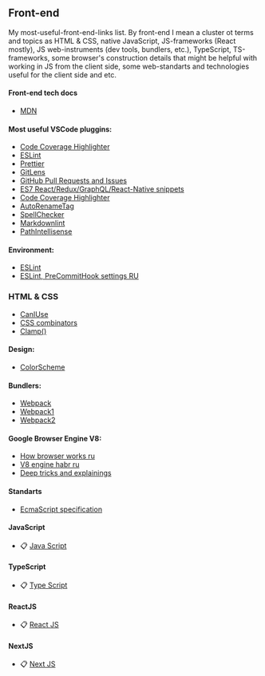 ## Front-end

My most-useful-front-end-links list. 
By front-end I mean a cluster ot terms and topics as HTML & CSS, native JavaScript, JS-frameworks (React mostly), JS web-instruments (dev tools, bundlers, etc.), TypeScript, TS-frameworks, some browser's construction details that might be helpful with working in JS from the client side, some web-standarts and technologies useful for the client side and etc.

#### Front-end tech docs
- [MDN](https://developer.mozilla.org/en-US/)

#### Most useful VSCode pluggins:
- [Code Coverage Highlighter ](https://marketplace.visualstudio.com/items?itemName=brainfit.vscode-coverage-highlighter)
- [ESLint](https://marketplace.visualstudio.com/items?itemName=dbaeumer.vscode-eslint)
- [Prettier](https://marketplace.visualstudio.com/items?itemName=esbenp.prettier-vscode)
- [GitLens](https://marketplace.visualstudio.com/items?itemName=eamodio.gitlens)
- [GitHub Pull Requests and Issues ](https://marketplace.visualstudio.com/items?itemName=GitHub.vscode-pull-request-github)
- [ES7 React/Redux/GraphQL/React-Native snippets](https://marketplace.visualstudio.com/items?itemName=dsznajder.es7-react-js-snippets)
- [Code Coverage Highlighter ](https://marketplace.visualstudio.com/items?itemName=brainfit.vscode-coverage-highlighter)
- [AutoRenameTag](https://marketplace.visualstudio.com/items?itemName=formulahendry.auto-rename-tag)
- [SpellChecker](https://marketplace.visualstudio.com/items?itemName=streetsidesoftware.code-spell-checker)
- [Markdownlint](https://marketplace.visualstudio.com/items?itemName=DavidAnson.vscode-markdownlint)
- [PathIntellisense](https://marketplace.visualstudio.com/items?itemName=christian-kohler.path-intellisense)

#### Environment:
- [ESLint](https://eslint.org/)
- [ESLint, PreCommitHook settings RU](https://maxpfrontend.ru/vebinary/nastroyka-eslint-prettier-pre-commit-hook-create-react-app-visual-studio-code/)

### HTML & CSS
- [CanIUse](https://caniuse.com/)
- [CSS combinators](https://www.w3schools.com/css/css_combinators.asp)
- [Clamp()](https://piccalil.li/quick-tip/use-css-clamp-to-create-a-more-flexible-wrapper-utility/)

#### Design:
- [ColorScheme](https://colorscheme.ru/)

#### Bundlers:
- [Webpack](https://webpack.js.org/)
- [Webpack1](https://dev.to/carriepascale/a-very-beginner-s-guide-to-webpack-2jal)
- [Webpack2](https://habr.com/ru/post/519064/)

#### Google Browser Engine V8:
- [How browser works ru](https://www.html5rocks.com/ru/tutorials/internals/howbrowserswork/)
- [V8 engine habr ru](https://habr.com/ru/company/ruvds/blog/337460/)
- [Deep tricks and explainings](https://mrale.ph/)

#### Standarts
- [EcmaScript specification](https://tc39.es/ecma262/)

#### JavaScript
- 📋 [Java Script](./js.md)

#### TypeScript
- 📋 [Type Script](./ts.md)

#### ReactJS
- 📋 [React JS](./react.md)

#### NextJS
- 📋 [Next JS](./next.md)